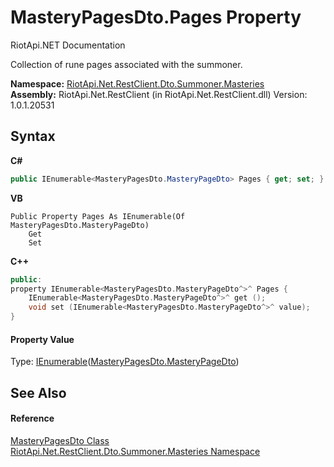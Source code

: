 # MasteryPagesDto.Pages Property 
RiotApi.NET Documentation 

Collection of rune pages associated with the summoner.

**Namespace:**&nbsp;<a href="66ec442f-2088-885b-4fdf-0a31b50aea7a">RiotApi.Net.RestClient.Dto.Summoner.Masteries</a><br />**Assembly:**&nbsp;RiotApi.Net.RestClient (in RiotApi.Net.RestClient.dll) Version: 1.0.1.20531

## Syntax

**C#**<br />
``` C#
public IEnumerable<MasteryPagesDto.MasteryPageDto> Pages { get; set; }
```

**VB**<br />
``` VB
Public Property Pages As IEnumerable(Of MasteryPagesDto.MasteryPageDto)
	Get
	Set
```

**C++**<br />
``` C++
public:
property IEnumerable<MasteryPagesDto.MasteryPageDto^>^ Pages {
	IEnumerable<MasteryPagesDto.MasteryPageDto^>^ get ();
	void set (IEnumerable<MasteryPagesDto.MasteryPageDto^>^ value);
}
```


#### Property Value
Type: <a href="http://msdn2.microsoft.com/en-us/library/9eekhta0" target="_blank">IEnumerable</a>(<a href="b7bdd8e1-0c92-953b-7e76-a3b79d60a463">MasteryPagesDto.MasteryPageDto</a>)

## See Also


#### Reference
<a href="560da9c3-42aa-23b8-531a-0e3962a1f1c6">MasteryPagesDto Class</a><br /><a href="66ec442f-2088-885b-4fdf-0a31b50aea7a">RiotApi.Net.RestClient.Dto.Summoner.Masteries Namespace</a><br />